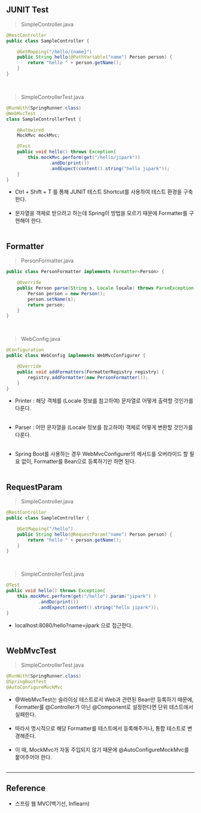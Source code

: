 JUNIT Test
----------

> SimpleController.java

```Java
@RestController
public class SampleController {

    @GetMapping("/hello/{name}")
    public String hello(@PathVariable("name") Person person) {
        return "hello " + person.getName();
    }
}
```

<br>

> SimpleControllerTest.java

```Java
@RunWith(SpringRunner.class)
@WebMvcTest
class SampleControllerTest {

    @Autowired
    MockMvc mockMvc;

    @Test
    public void hello() throws Exception{
        this.mockMvc.perform(get("/hello/jipark"))
                .andDo(print())
                .andExpect(content().string("hello jipark"));
    }
}
```

-	Ctrl + Shift + T 를 통해 JUNIT 테스트 Shortcut를 사용하여 테스트 환경을 구축한다.<br><br>
-	문자열을 객체로 받으려고 하는데 Spring이 방법을 모르기 때문에 Formatter를 구현해야 한다.<br><br>

Formatter
---------

> PersonFormatter.java

```Java
public class PersonFormatter implements Formatter<Person> {

    @Override
    public Person parse(String s, Locale locale) throws ParseException {
        Person person = new Person();
        person.setName(s);
        return person;
    }
}
```

<br>

> WebConfig.java

```java
@Configuration
public class WebConfig implements WebMvcConfigurer {

    @Override
    public void addFormatters(FormatterRegistry registry) {
        registry.addFormatter(new PersonFormatter());
    }
}
```

-	Printer : 해당 객체를 (Locale 정보를 참고하여) 문자열로 어떻게 출력할 것인가를 다룬다.<br><br>

-	Parser : 어떤 문자열을 (Locale 정보를 참고하여) 객체로 어떻게 변환할 것인가를 다룬다.<br><br>

-	Spring Boot를 사용하는 경우 WebMvcConfigurer의 메서드를 오버라이드 할 필요 없이, Formatter를 Bean으로 등록하기만 하면 된다.<br><br>

RequestParam
------------

> SimpleController.java

```java
@RestController
public class SampleController {

    @GetMapping("/hello")
    public String hello(@RequestParam("name") Person person) {
        return "hello " + person.getName();
    }
}
```

<br>

> SimpleControllerTest.java

```java
@Test
public void hello() throws Exception{
    this.mockMvc.perform(get("/hello").param("jipark") )
            .andDo(print())
            .andExpect(content().string("hello jipark"));
}
```

-	localhost:8080/hello?name=jipark 으로 접근한다.<br><br>

WebMvcTest
----------

> SimpleControllerTest.java

```java
@RunWith(SpringRunner.class)
@SpringBootTest
@AutoConfigureMockMvc
```

-	@WebMvcTest는 슬라이싱 테스트로서 Web과 관련된 Bean만 등록하기 때문에, Formatter를 @Controller가 아닌 @Component로 설정한다면 단위 테스트에서 실패한다.<br><br>
-	따라서 명시적으로 해당 Formatter를 테스트에서 등록해주거나, 통합 테스트로 변경해준다.<br><br>
-	이 때, MockMvc가 자동 주입되지 않기 때문에 @AutoConfigureMockMvc를 붙어주어야 한다.<br><br>

---

Reference
---------

-	스프링 웹 MVC(백기선, Inflearn)
